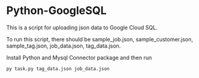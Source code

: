 # Python-GoogleSQL
 
This is a script for uploading json data to Google Cloud SQL.

To run this script, there should be sample_job.json, sample_customer.json, sample_tag.json, job_data.json, tag_data.json.

Install Python and Mysql Connector package and then run

```
py task.py tag_data.json job_data.json

```
